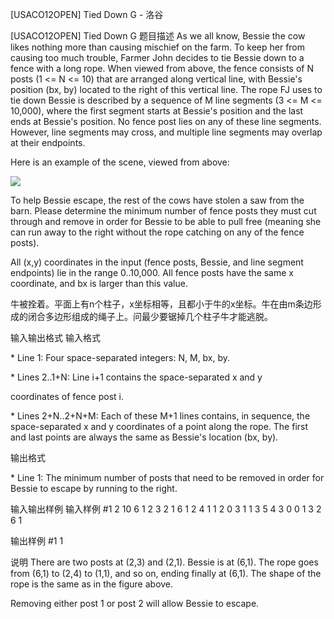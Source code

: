 



[USACO12OPEN] Tied Down G - 洛谷














[USACO12OPEN] Tied Down G
题目描述
As we all know, Bessie the cow likes nothing more than causing mischief on the farm.  To keep her from causing too much trouble, Farmer John decides to tie Bessie down to a fence with a long rope.  When viewed from above, the fence consists of N posts (1 <= N <= 10) that are arranged along vertical line, with Bessie's position (bx, by) located to the right of this vertical line.  The rope FJ uses to tie down Bessie is described by a sequence of M line segments (3 <= M <= 10,000), where the first segment starts at Bessie's position and the last ends at Bessie's position. No fence post lies on any of these line segments.  However, line segments may cross, and multiple line segments may overlap at their endpoints.

Here is an example of the scene, viewed from above:

![](https://cdn.luogu.com.cn/upload/pic/41461.png)

To help Bessie escape, the rest of the cows have stolen a saw from the barn.  Please determine the minimum number of fence posts they must cut through and remove in order for Bessie to be able to pull free (meaning she can run away to the right without the rope catching on any of the fence posts). 

All (x,y) coordinates in the input (fence posts, Bessie, and line segment endpoints) lie in the range 0..10,000.  All fence posts have the same x coordinate, and bx is larger than this value. 

牛被拴着。平面上有n个柱子，x坐标相等，且都小于牛的x坐标。牛在由m条边形成的闭合多边形组成的绳子上。问最少要锯掉几个柱子牛才能逃脱。

输入输出格式
输入格式

\* Line 1: Four space-separated integers: N, M, bx, by.

\* Lines 2..1+N: Line i+1 contains the space-separated x and y

coordinates of fence post i.

\* Lines 2+N..2+N+M: Each of these M+1 lines contains, in sequence, the space-separated x and y coordinates of a point along the rope. The first and last points are always the same as Bessie's location (bx, by).

输出格式

\* Line 1: The minimum number of posts that need to be removed in order for Bessie to escape by running to the right.

输入输出样例
输入样例 #1
2 10 6 1 
2 3 
2 1 
6 1 
2 4 
1 1 
2 0 
3 1 
1 3 
5 4 
3 0 
0 1 
3 2 
6 1 
 

输出样例 #1
1 

说明
There are two posts at (2,3) and (2,1).  Bessie is at (6,1).  The rope goes from (6,1) to (2,4) to (1,1), and so on, ending finally at (6,1). The shape of the rope is the same as in the figure above.


Removing either post 1 or post 2 will allow Bessie to escape.








